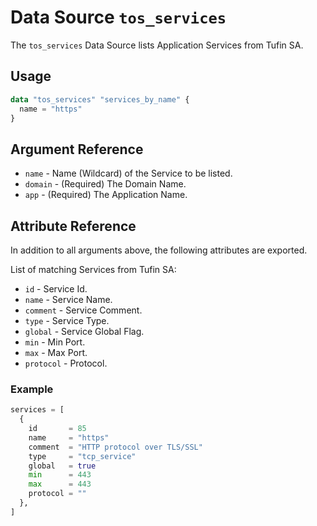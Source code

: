 # Data Source `tos_services`

The `tos_services` Data Source lists Application Services from Tufin SA.

## Usage

```terraform
data "tos_services" "services_by_name" {
  name = "https"
}
```

## Argument Reference

* `name` - Name (Wildcard) of the Service to be listed.
* `domain` - (Required) The Domain Name.
* `app` - (Required) The Application Name.

## Attribute Reference

In addition to all arguments above, the following attributes are exported.

List of matching Services from Tufin SA:

* `id` - Service Id.
* `name` - Service Name.
* `comment` - Service Comment.
* `type` - Service Type.
* `global` - Service Global Flag.
* `min` - Min Port.
* `max` - Max Port.
* `protocol` - Protocol.

### Example

```terraform
services = [
  {
    id       = 85
    name     = "https"
    comment  = "HTTP protocol over TLS/SSL"
    type     = "tcp_service"
    global   = true
    min      = 443
    max      = 443
    protocol = ""
  },
] 
```


